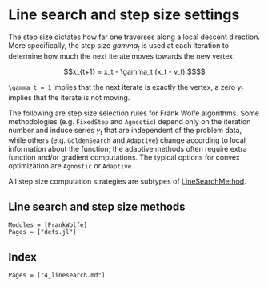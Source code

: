 # Line search and step size settings


The step size dictates how far one traverses along a local descent direction.
More specifically, the step size $gamma_t$ is used at each iteration to determine
how much the next iterate moves towards the new vertex:  

```math
x_{t+1} = x_t - \gamma_t (x_t - v_t).$$
```
  
``\gamma_t = 1`` implies that the next iterate is exactly the vertex,
a zero $\gamma_t$ implies that the iterate is not moving.  

The following are step size selection rules for Frank Wolfe algorithms.
Some methodologies (e.g. `FixedStep` and `Agnostic`) depend only on the iteration number and induce series $\gamma_t$
that are independent of the problem data,
while others (e.g. `GoldenSearch` and `Adaptive`) change according
to local information about the function; the adaptive methods
often require extra function and/or gradient computations. The
typical options for convex optimization are `Agnostic` or `Adaptive`.  

All step size computation strategies are subtypes of [LineSearchMethod](@ref).

## Line search and step size methods

```@autodocs
Modules = [FrankWolfe]
Pages = ["defs.jl"]
```

## Index

```@index
Pages = ["4_linesearch.md"]
```
